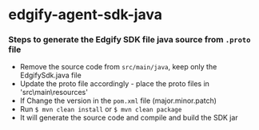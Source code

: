 # edgify-agent-sdk-java

### Steps to generate the Edgify SDK file java source from `.proto` file

- Remove the source code from `src/main/java`, keep only the EdgifySdk.java file
- Update the proto file accordingly - place the proto files in 'src\main\resources'
- If Change the version in the `pom.xml` file (major.minor.patch)
- Run `$ mvn clean install` or `$ mvn clean package`
- It will generate the source code and compile and build the SDK jar

